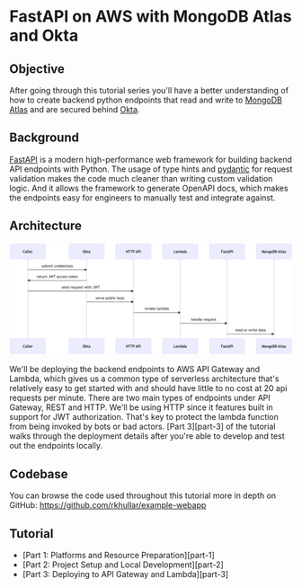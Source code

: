 # FastAPI on AWS with MongoDB Atlas and Okta

## Objective
After going through this tutorial series you'll have a better understanding of how to create backend python endpoints that
read and write to [MongoDB Atlas][mongodb-atlas] and are secured behind [Okta][okta].

## Background
[FastAPI][fastapi] is a modern high-performance web framework for building backend API endpoints with Python. The usage of
type hints and [pydantic][pydantic] for request validation makes the code much cleaner than writing custom validation logic.
And it allows the framework to generate OpenAPI docs, which makes the endpoints easy for engineers to manually test and
integrate against.

## Architecture
![](images/architecture-sequence-diagram.png)

We'll be deploying the backend endpoints to AWS API Gateway and Lambda, which gives us a common type of serverless architecture
that's relatively easy to get started with and should have little to no cost at 20 api requests per minute. There are two
main types of endpoints under API Gateway, REST and HTTP. We'll be using HTTP since it features built in support for JWT
authorization. That's key to protect the lambda function from being invoked by bots or bad actors. [Part 3][part-3] of the
tutorial walks through the deployment details after you're able to develop and test out the endpoints locally.

## Codebase
You can browse the code used throughout this tutorial more in depth on GitHub:
https://github.com/rkhullar/example-webapp

## Tutorial
- [Part 1: Platforms and Resource Preparation][part-1]
- [Part 2: Project Setup and Local Development][part-2]
- [Part 3: Deploying to API Gateway and Lambda][part-3]

[fastapi]: https://fastapi.tiangolo.com
[mongodb-atlas]: https://www.mongodb.com/atlas
[okta]: https://developer.okta.com
[pydantic]: https://docs.pydantic.dev/latest

